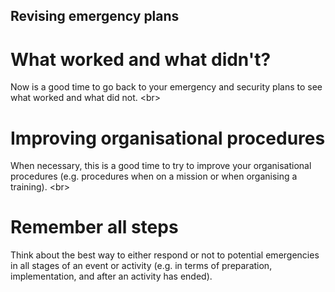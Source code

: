 
## Revising emergency plans

# What worked and what didn&#39;t?
Now is a good time to go back to your emergency and security plans to see what worked and what did not.
&lt;br&gt;
# Improving organisational procedures
When necessary, this is a good time to try to improve your organisational procedures (e.g. procedures when on a mission or when organising a training).
&lt;br&gt;
# Remember all steps
Think about the best way to either respond or not to potential emergencies in all stages of an event or activity (e.g. in terms of preparation, implementation, and after an activity has ended).
